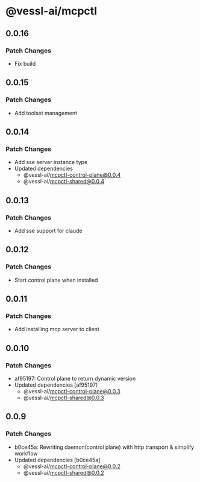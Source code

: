 # @vessl-ai/mcpctl

## 0.0.16

### Patch Changes

- Fix build

## 0.0.15

### Patch Changes

- Add toolset management

## 0.0.14

### Patch Changes

- Add sse server instance type
- Updated dependencies
  - @vessl-ai/mcpctl-control-plane@0.0.4
  - @vessl-ai/mcpctl-shared@0.0.4

## 0.0.13

### Patch Changes

- Add sse support for claude

## 0.0.12

### Patch Changes

- Start control plane when installed

## 0.0.11

### Patch Changes

- Add installing mcp server to client

## 0.0.10

### Patch Changes

- af95197: Control plane to return dynamic version
- Updated dependencies [af95197]
  - @vessl-ai/mcpctl-control-plane@0.0.3
  - @vessl-ai/mcpctl-shared@0.0.3

## 0.0.9

### Patch Changes

- b0ce45a: Rewriting daemon(control plane) with http transport & simplify workflow
- Updated dependencies [b0ce45a]
  - @vessl-ai/mcpctl-control-plane@0.0.2
  - @vessl-ai/mcpctl-shared@0.0.2
